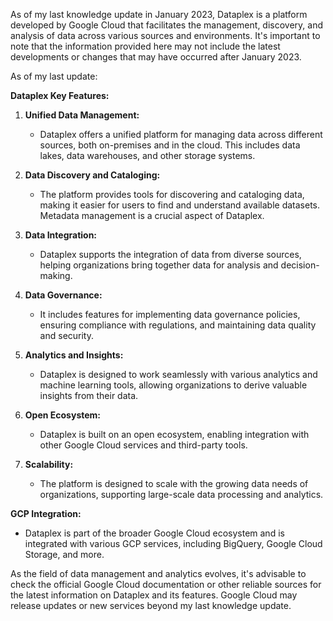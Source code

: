 As of my last knowledge update in January 2023, Dataplex is a platform developed by Google Cloud that facilitates the management, discovery, and analysis of data across various sources and environments. It's important to note that the information provided here may not include the latest developments or changes that may have occurred after January 2023.

As of my last update:

**Dataplex Key Features:**

1. **Unified Data Management:**
   - Dataplex offers a unified platform for managing data across different sources, both on-premises and in the cloud. This includes data lakes, data warehouses, and other storage systems.

2. **Data Discovery and Cataloging:**
   - The platform provides tools for discovering and cataloging data, making it easier for users to find and understand available datasets. Metadata management is a crucial aspect of Dataplex.

3. **Data Integration:**
   - Dataplex supports the integration of data from diverse sources, helping organizations bring together data for analysis and decision-making.

4. **Data Governance:**
   - It includes features for implementing data governance policies, ensuring compliance with regulations, and maintaining data quality and security.

5. **Analytics and Insights:**
   - Dataplex is designed to work seamlessly with various analytics and machine learning tools, allowing organizations to derive valuable insights from their data.

6. **Open Ecosystem:**
   - Dataplex is built on an open ecosystem, enabling integration with other Google Cloud services and third-party tools.

7. **Scalability:**
   - The platform is designed to scale with the growing data needs of organizations, supporting large-scale data processing and analytics.

**GCP Integration:**
   - Dataplex is part of the broader Google Cloud ecosystem and is integrated with various GCP services, including BigQuery, Google Cloud Storage, and more.

As the field of data management and analytics evolves, it's advisable to check the official Google Cloud documentation or other reliable sources for the latest information on Dataplex and its features. Google Cloud may release updates or new services beyond my last knowledge update.
